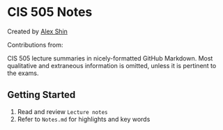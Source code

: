 # CIS 505 Notes
Created by [Alex Shin](https://github.com/ilovebeefsteak)

Contributions from:

CIS 505 lecture summaries in nicely-formatted GitHub Markdown.
Most qualitative and extraneous information is omitted, unless it is pertinent to the exams.

## Getting Started
1. Read and review `Lecture notes`
2. Refer to `Notes.md` for highlights and key words
